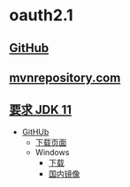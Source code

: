 # oauth2.1

## [GitHub](https://github.com/spring-projects/spring-authorization-server)

## [mvnrepository.com](https://mvnrepository.com/artifact/org.springframework.security/spring-security-oauth2-authorization-server)

## [要求 JDK 11](https://github.com/spring-projects/spring-authorization-server#prerequisites)

- [GitHUb](https://github.com/alibaba/dragonwell11)
    - [下载页面](https://github.com/alibaba/dragonwell11/wiki/Mirrors-for-download-(%E4%B8%8B%E8%BD%BD%E9%95%9C%E5%83%8F))
    - Windows
        - [下载](https://github.com/alibaba/dragonwell11/releases/download/11.0.15.11.9-GA/Alibaba_Dragonwell_11.0.15.11.9_x64_windows.zip)
        - [国内镜像](https://dragonwell.oss-cn-shanghai.aliyuncs.com/11.0.15.11.9/Alibaba_Dragonwell_11.0.15.11.9_x64_windows.zip)
